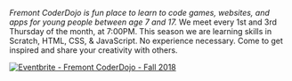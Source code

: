 
<p id="info"><em>Fremont CoderDojo is fun place to learn to code games, websites, and apps for young people between age 7 and 17.</em> We meet every 1st and 3rd Thursday of the month, at 7:00PM. This season we are learning skills in Scratch, HTML, CSS, & JavaScript. No experience necessary. Come to get inspired and share your creativity with others.</p>

<a href="https://www.eventbrite.com/e/fremont-coderdojo-fall-2018-tickets-48096476857?ref=ebtn" target="_blank"><img src="https://www.eventbrite.com/custombutton?eid=48096476857" alt="Eventbrite - Fremont CoderDojo - Fall 2018" /></a>

